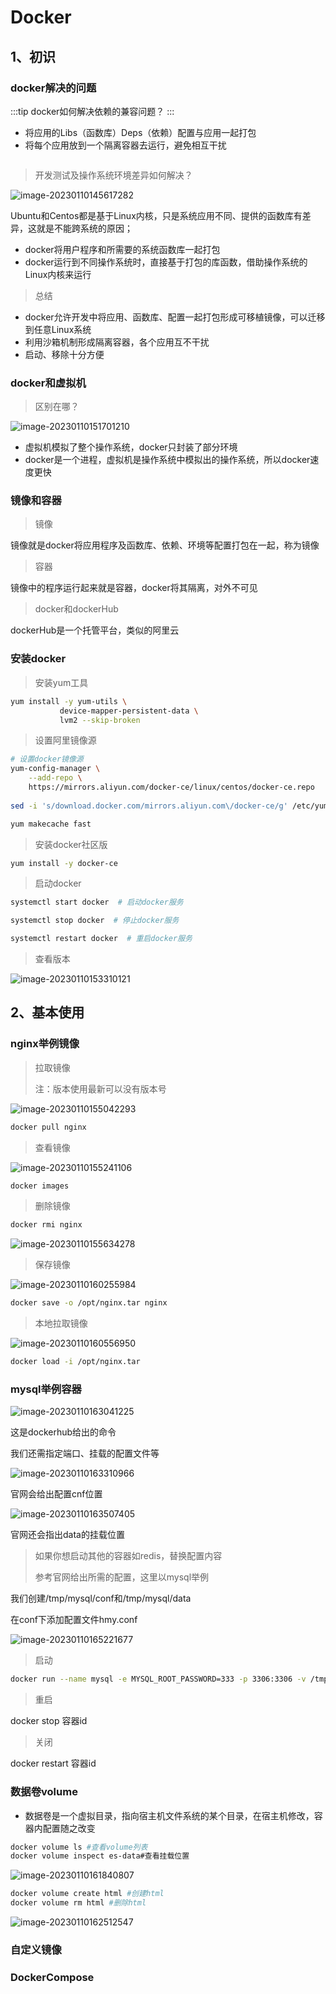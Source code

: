 # Docker

## 1、初识

### docker解决的问题

:::tip
docker如何解决依赖的兼容问题？
:::

- 将应用的Libs（函数库）Deps（依赖）配置与应用一起打包
- 将每个应用放到一个隔离容器去运行，避免相互干扰

<!-- ![image-20230110145338066](/assets/image-20230110145338066.png) -->
<img :src="$withBase('/assets/image-20230110145338066.png')">

> 开发测试及操作系统环境差异如何解决？

![image-20230110145617282](/assets/image-20230110145617282-1673333780020-1.png)

Ubuntu和Centos都是基于Linux内核，只是系统应用不同、提供的函数库有差异，这就是不能跨系统的原因；

- docker将用户程序和所需要的系统函数库一起打包
- docker运行到不同操作系统时，直接基于打包的库函数，借助操作系统的Linux内核来运行

> 总结

- docker允许开发中将应用、函数库、配置一起打包形成可移植镜像，可以迁移到任意Linux系统
- 利用沙箱机制形成隔离容器，各个应用互不干扰
- 启动、移除十分方便

### docker和虚拟机

> 区别在哪？

![image-20230110151701210](/assets/image-20230110151701210.png)

- 虚拟机模拟了整个操作系统，docker只封装了部分环境
- docker是一个进程，虚拟机是操作系统中模拟出的操作系统，所以docker速度更快

### 镜像和容器

> 镜像

镜像就是docker将应用程序及函数库、依赖、环境等配置打包在一起，称为镜像

> 容器

镜像中的程序运行起来就是容器，docker将其隔离，对外不可见

> docker和dockerHub

dockerHub是一个托管平台，类似的阿里云

### 安装docker

> 安装yum工具

```sh
yum install -y yum-utils \
           device-mapper-persistent-data \
           lvm2 --skip-broken
```

> 设置阿里镜像源

```sh
# 设置docker镜像源
yum-config-manager \
    --add-repo \
    https://mirrors.aliyun.com/docker-ce/linux/centos/docker-ce.repo
    
sed -i 's/download.docker.com/mirrors.aliyun.com\/docker-ce/g' /etc/yum.repos.d/docker-ce.repo

yum makecache fast
```

> 安装docker社区版

```sh
yum install -y docker-ce
```

> 启动docker

```sh
systemctl start docker  # 启动docker服务

systemctl stop docker  # 停止docker服务

systemctl restart docker  # 重启docker服务
```

> 查看版本

![image-20230110153310121](/assets/image-20230110153310121.png)

## 2、基本使用

### nginx举例镜像

> 拉取镜像
>
> 注：版本使用最新可以没有版本号

![image-20230110155042293](/assets/image-20230110155042293-1673337044090-3.png)

```sh
docker pull nginx
```

> 查看镜像

![image-20230110155241106](/assets/image-20230110155241106.png)

```sh
docker images
```

> 删除镜像

```sh
docker rmi nginx
```

![image-20230110155634278](/assets/image-20230110155634278.png)

> 保存镜像

![image-20230110160255984](/assets/image-20230110160255984.png)

```sh
docker save -o /opt/nginx.tar nginx
```

> 本地拉取镜像

![image-20230110160556950](/assets/image-20230110160556950.png)

```sh
docker load -i /opt/nginx.tar
```

### mysql举例容器

![image-20230110163041225](/assets\image-20230110163041225.png)

这是dockerhub给出的命令

我们还需指定端口、挂载的配置文件等

![image-20230110163310966](/assets/image-20230110163310966.png)

官网会给出配置cnf位置

![image-20230110163507405](/assets/image-20230110163507405.png)

官网还会指出data的挂载位置

> 如果你想启动其他的容器如redis，替换配置内容
>
> 参考官网给出所需的配置，这里以mysql举例

我们创建/tmp/mysql/conf和/tmp/mysql/data

在conf下添加配置文件hmy.conf

![image-20230110165221677](/assets/image-20230110165221677.png)

> 启动

```sh
docker run --name mysql -e MYSQL_ROOT_PASSWORD=333 -p 3306:3306 -v /tmp/mysql/conf/hmy.cnf:/etc/mysql/conf.d/hmy.cnf -v /tmp/mysql/data:/var/lib/mysql -d mysql:8.0
```

> 重启

docker stop 容器id

> 关闭

docker restart 容器id

### 数据卷volume

- 数据卷是一个虚拟目录，指向宿主机文件系统的某个目录，在宿主机修改，容器内配置随之改变

```sh
docker volume ls #查看volume列表
docker volume inspect es-data#查看挂载位置
```

![image-20230110161840807](/assets/image-20230110161840807.png)

```sh
docker volume create html #创建html
docker volume rm html #删除html
```

![image-20230110162512547](/assets/image-20230110162512547.png)

### 自定义镜像

### DockerCompose
